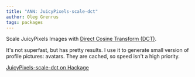 ```yaml
---
title: "ANN: JuicyPixels-scale-dct" 
author: Oleg Grenrus
tags: packages
---
```


Scale JuicyPixels Images with [Direct Cosine Transform (DCT)](https://en.wikipedia.org/wiki/Discrete_cosine_transform).

It's not superfast, but has pretty results. I use it to generate small version
of profile pictures: avatars. They are cached, so speed isn't a high priority.

[JuicyPixels-scale-dct on Hackage](http://hackage.haskell.org/package/JuicyPixels-scale-dct)
